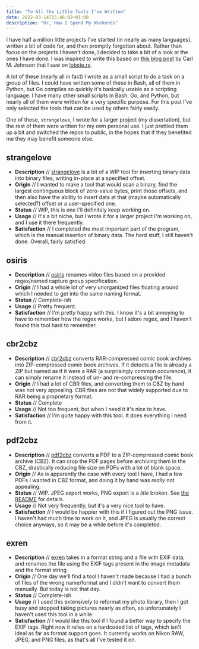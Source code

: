 ```yaml
---
title: "To All the Little Tools I've Written"
date: 2022-03-14T15:46:02+01:00
description: "Or, How I Spend My Weekends"
---
```


I have half a million little projects I've started (in nearly as many languages), written a bit of code for, and then promptly forgotten about. Rather than focus on the projects I haven't done, I decided to take a bit of a look at the ones I have done. I was inspired to write this based on [this blog post](https://blog.carlmjohnson.net/post/2018/go-cli-tools/) by Carl M. Johnson that I saw on [lobste.rs](https://lobste.rs/s/nbhotp/more_than_dozen_command_line_tools_i_ve).

A lot of these (nearly all in fact) I wrote as a small script to do a task on a group of files. I could have written some of these in Bash, all of them in Python, but Go compiles so quickly it's basically usable as a scripting language. I have many other small scripts in Bash, Go, and Python, but nearly all of them were written for a very specific purpose. For this post I've only selected the tools that can be used by others fairly easily.

One of these, `strangelove`, I wrote for a larger project (my dissertation), but the rest of them were written for my own personal use. I just prettied them up a bit and switched the repos to public, in the hopes that if they benefited me they may benefit someone else.

## strangelove
- **Description** // [strangelove](https://git.neveris.one/gryffyn/strangelove) is a bit of a WIP tool for inserting binary data into binary files, writing in-place at a specified offset.
- **Origin** // I wanted to make a tool that would scan a binary, find the largest continguous block of zero-value bytes, print those offsets, and then also have the ability to insert data at that (maybe automatically selected?) offset or a user-specified one.
- **Status** // WIP, this is one I'll definitely keep working on.
- **Usage** // It's a bit niche, but I wrote it for a larger project I'm working on, and I use it there frequently.
- **Satisfaction** // I completed the most important part of the program, which is the manual insertion of binary data. The hard stuff, I still haven't done. Overall, fairly satisfied.

## osiris
- **Description** // [osiris](https://git.neveris.one/gryffyn/osiris) renames video files based on a provided regex/named capture group specification.
- **Origin** // I had a whole lot of very unorganized files floating around which I needed to get into the same naming format.
- **Status** // Complete-ish
- **Usage** // Pretty frequent.
- **Satisfaction** // I'm pretty happy with this. I know it's a bit annoying to have to remember how the regex works, but I adore regex, and I haven't found this tool hard to remember.

## cbr2cbz
- **Description** // [cbr2cbz](https://git.neveris.one/gryffyn/cbr2cbz) converts RAR-compressed comic book archives into ZIP-compressed comic book archives. If it detects a file is already a ZIP but named as if it were a RAR (a surprisingly common occurence), it can simply rename it instead of un- and re-compressing the file.
- **Origin** // I had a lot of CBR files, and converting them to CBZ by hand was not very appealing. CBR files are not that widely supported due to RAR being a proprietary format.
- **Status** // Complete
- **Usage** // Not too frequent, but when I need it it's nice to have.
- **Satisfaction** // I'm quite happy with this tool. It does everything I need from it.

## pdf2cbz
- **Description** // [pdf2cbz](https://git.neveris.one/gryffyn/pdf2cbz) converts a PDF to a ZIP-compressed comic book archive (CBZ). It can crop the PDF pages before archiving them in the CBZ, drastically reducing file size on PDFs with a lot of blank space.
- **Origin** // As is apparently the case with every tool I have, I had a few PDFs I wanted in CBZ format, and doing it by hand was *really* not appealing.
- **Status** // WIP. JPEG export works, PNG export is a *litle* broken. See [the README](https://git.neveris.one/gryffyn/pdf2cbz#a-word-s-of-warning) for details.
- **Usage** // Not very frequently, but it's a very nice tool to have.
- **Satisfaction** // I would be happier with this if I figured out the PNG issue. I haven't had much time to work on it, and JPEG is usually the correct choice anyways, so it may be a while before it's completed.
## exren
- **Description** // [exren](https://git.neveris.one/gryffyn/exren) takes in a format string and a file with EXIF data, and renames the file using the EXIF tags present in the image metadata and the format string
- **Origin** // One day we'll find a tool I haven't made because I had a bunch of files of the wrong name/format and I didn't want to convert them manually. But today is not that day.
- **Status** // Complete-ish
- **Usage** // I used this extensively to reformat my photo library, then I got busy and stopped taking pictures nearly as often, so unfortunately I haven't used this tool in a while.
- **Satisfaction** // I would like this tool if I found a better way to specify the EXIF tags. Right now it relies on a hardcoded list of tags, which isn't ideal as far as format support goes. It currently works on Nikon RAW, JPEG, and PNG files, as that's all I've tested it on.
